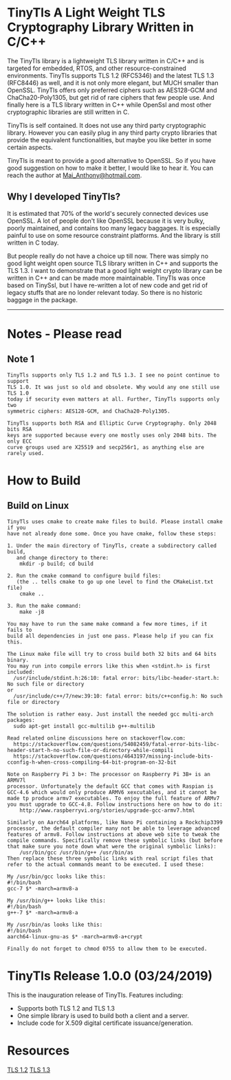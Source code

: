 # TinyTls A Light Weight TLS Cryptography Library Written in C/C++

The TinyTls library is a lightweight TLS library written in C/C++ and is targeted
for embedded, RTOS, and other resource-constrained environments.
TinyTls supports TLS 1.2 (RFC5346) and the latest TLS 1.3 (RFC8446) as well, and
it is not only more elegant, but MUCH smaller than OpenSSL. TinyTls offers only
preferred ciphers such as AES128-GCM and ChaCha20-Poly1305, but get rid of rare
ciphers that few people use. And finally here is a TLS library written in C++
while OpenSsl and most other cryptographic libraries are still written in C.

TinyTls is self contained. It does not use any third party cryptographic library.
However you can easily plug in any third party crypto libraries that provide the
equivalent functionalities, but maybe you like better in some certain aspects.

TinyTls is meant to provide a good alternative to OpenSSL. So if you have good
suggestion on how to make it better, I would like to hear it. You can reach
the author at Mai_Anthony@hotmail.com.

## Why I developed TinyTls?
It is estimated that 70% of the world's securely connected devices use OpenSSL.
A lot of people don't like OpenSSL because it is very bulky, poorly maintained,
and contains too many legacy baggages. It is especially painful to use on some
resource constraint platforms. And the library is still written in C today.

But people really do not have a choice up till now. There was simply no good
light weight open source TLS library written in C++ and supports the TLS 1.3.
I want to demonstrate that a good light weight crypto library can be written
in C++ and can be made more maintainable. TinyTls was once based on TinySsl,
but I have re-written a lot of new code and get rid of legacy stuffs that are
no londer relevant today. So there is no historic baggage in the package.

***

# Notes - Please read

## Note 1
```
TinyTls supports only TLS 1.2 and TLS 1.3. I see no point continue to support
TLS 1.0. It was just so old and obsolete. Why would any one still use TLS 1.0
today if security even matters at all. Further, TinyTls supports only two
symmetric ciphers: AES128-GCM, and ChaCha20-Poly1305.

TinyTls supports both RSA and Elliptic Curve Cryptography. Only 2048 bits RSA
keys are supported because every one mostly uses only 2048 bits. The only ECC
curve groups used are X25519 and secp256r1, as anything else are rarely used.
```

# How to Build

## Build on Linux
```
TinyTls uses cmake to create make files to build. Please install cmake if you
have not already done some. Once you have cmake, follow these steps:

1. Under the main directory of TinyTls, create a subdirectory called build,
   and change directory to there:
    mkdir -p build; cd build

2. Run the cmake command to configure build files:
   (the .. tells cmake to go up one level to find the CMakeList.txt file)
    cmake ..

3. Run the make command:
    make -j8

You may have to run the same make command a few more times, if it fails to
build all dependencies in just one pass. Please help if you can fix this.

The Linux make file will try to cross build both 32 bits and 64 bits binary.
You may run into compile errors like this when <stdint.h> is first included:
  /usr/include/stdint.h:26:10: fatal error: bits/libc-header-start.h: No such file or directory
or
  /usr/include/c++/7/new:39:10: fatal error: bits/c++config.h: No such file or directory

The solution is rather easy. Just install the needed gcc multi-arch packages:
  sudo apt-get install gcc-multilib g++-multilib

Read related online discussions here on stackoverflow.com:
  https://stackoverflow.com/questions/54082459/fatal-error-bits-libc-header-start-h-no-such-file-or-directory-while-compili
  https://stackoverflow.com/questions/4643197/missing-include-bits-cconfig-h-when-cross-compiling-64-bit-program-on-32-bit

Note on Raspberry Pi 3 b+: The processor on Raspberry Pi 3B+ is an ARMV7l
processor. Unfortunately the default GCC that comes with Raspian is
GCC-4.6 which would only produce ARMV6 xexcutables, and it cannot be
made tp produce armv7 executables. To enjoy the full feature of ARMv7
you must upgrade to GCC-4.8. Follow instructions here on how to do it:
    http://www.raspberryvi.org/stories/upgrade-gcc-armv7.html

Similarly on Aarch64 platforms, like Nano Pi containing a Rockchip3399
processor, the default compiler many not be able to leverage advanced
features of armv8. Follow instructions at above web site to tweak the
compile commands. Specifically remove these symbolic links (but before
that make sure you note down what were the original symbolic links):
    /usr/bin/gcc /usr/bin/g++ /usr/bin/as
Then replace these three symbolic links with real script files that
refer to the actual commands meant to be executed. I used these:

My /usr/bin/gcc looks like this:
#!/bin/bash
gcc-7 $* -march=armv8-a

My /usr/bin/g++ looks like this:
#!/bin/bash
g++-7 $* -march=armv8-a

My /usr/bin/as looks like this:
#!/bin/bash
aarch64-linux-gnu-as $* -march=armv8-a+crypt

Finally do not forget to chmod 0755 to allow them to be executed.

```

# TinyTls Release 1.0.0 (03/24/2019)

This is the inauguration release of TinyTls. Features including:

* Supports both TLS 1.2 and TLS 1.3
* One simple library is used to build both a client and a server.
* Include code for X.509 digital certificate issuance/generation.

# Resources

[TLS 1.2](https://tools.ietf.org/html/rfc5246)
[TLS 1.3](https://tools.ietf.org/html/rfc8446)
